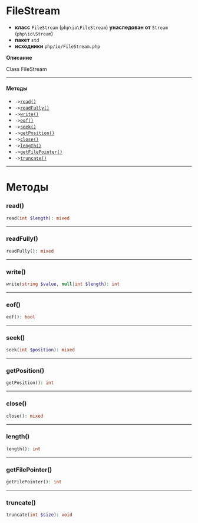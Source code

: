 # FileStream

- **класс** `FileStream` (`php\io\FileStream`) **унаследован от** `Stream` (`php\io\Stream`)
- **пакет** `std`
- **исходники** `php/io/FileStream.php`

**Описание**

Class FileStream

---

#### Методы

- `->`[`read()`](#method-read)
- `->`[`readFully()`](#method-readfully)
- `->`[`write()`](#method-write)
- `->`[`eof()`](#method-eof)
- `->`[`seek()`](#method-seek)
- `->`[`getPosition()`](#method-getposition)
- `->`[`close()`](#method-close)
- `->`[`length()`](#method-length)
- `->`[`getFilePointer()`](#method-getfilepointer)
- `->`[`truncate()`](#method-truncate)

---
# Методы

<a name="method-read"></a>

### read()
```php
read(int $length): mixed
```

---

<a name="method-readfully"></a>

### readFully()
```php
readFully(): mixed
```

---

<a name="method-write"></a>

### write()
```php
write(string $value, null|int $length): int
```

---

<a name="method-eof"></a>

### eof()
```php
eof(): bool
```

---

<a name="method-seek"></a>

### seek()
```php
seek(int $position): mixed
```

---

<a name="method-getposition"></a>

### getPosition()
```php
getPosition(): int
```

---

<a name="method-close"></a>

### close()
```php
close(): mixed
```

---

<a name="method-length"></a>

### length()
```php
length(): int
```

---

<a name="method-getfilepointer"></a>

### getFilePointer()
```php
getFilePointer(): int
```

---

<a name="method-truncate"></a>

### truncate()
```php
truncate(int $size): void
```